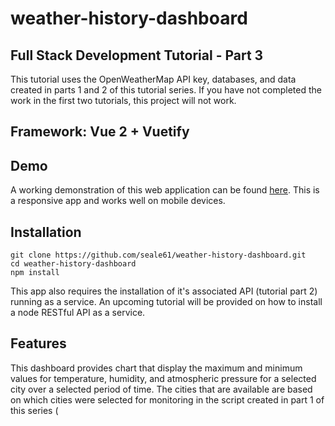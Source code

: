 # weather-history-dashboard
## Full Stack Development Tutorial - Part 3
This tutorial uses the OpenWeatherMap API key, databases, and data created in parts 1 and 2 of this tutorial series. If you have not completed the work in the first two tutorials, this project will not work.  

## Framework: Vue 2 + Vuetify
## Demo
A working demonstration of this web application can be found [here](https://weathertrend.sealeweb.com). This is a responsive app and works well on mobile devices.  

## Installation  
    git clone https://github.com/seale61/weather-history-dashboard.git
    cd weather-history-dashboard
    npm install

This app also requires the installation of it's associated API (tutorial part 2) running as a service. An upcoming tutorial will be provided on how to install a node RESTful API as a service.  

## Features  
This dashboard provides chart that display the maximum and minimum values for temperature, humidity, and atmospheric pressure for a selected city over a selected period of time. The cities that are available are based on which cities were selected for monitoring in the script created in part 1 of this series ( 
